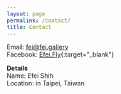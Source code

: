 ```yaml
---
layout: page
permalink: /contact/
title: Contact
---
```


Email: [fei@fei.gallery](mailto:fei@fei.gallery)  
Facebook: [Efei.Fly](https://www.facebook.com/Efei.Fly/?ref=your_pages){:target="_blank"}  

**Details**   
Name: Efei Shih  
Location: in Taipei, Taiwan  
